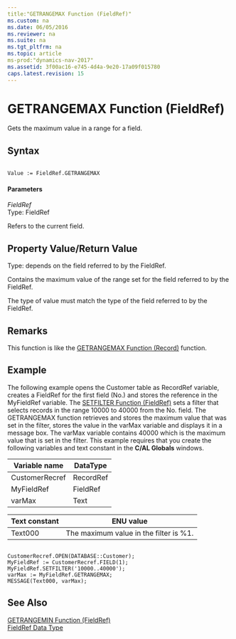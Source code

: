 ```yaml
---
title:"GETRANGEMAX Function (FieldRef)"
ms.custom: na
ms.date: 06/05/2016
ms.reviewer: na
ms.suite: na
ms.tgt_pltfrm: na
ms.topic: article
ms-prod:"dynamics-nav-2017"
ms.assetid: 3f00ac16-e745-4d4a-9e20-17a09f015780
caps.latest.revision: 15
---
```

# GETRANGEMAX Function (FieldRef)
Gets the maximum value in a range for a field.  
  
## Syntax  
  
```  
  
Value := FieldRef.GETRANGEMAX  
```  
  
#### Parameters  
 *FieldRef*  
 Type: FieldRef  
  
 Refers to the current field.  
  
## Property Value\/Return Value  
 Type: depends on the field referred to by the FieldRef.  
  
 Contains the maximum value of the range set for the field referred to by the FieldRef.  
  
 The type of value must match the type of the field referred to by the FieldRef.  
  
## Remarks  
 This function is like the [GETRANGEMAX Function \(Record\)](GETRANGEMAX-Function--Record-.md) function.  
  
## Example  
 The following example opens the Customer table as RecordRef variable, creates a FieldRef for the first field \(No.\) and stores the reference in the MyFieldRef variable. The [SETFILTER Function \(FieldRef\)](SETFILTER-Function--FieldRef-.md) sets a filter that selects records in the range 10000 to 40000 from the No. field. The GETRANGEMAX function retrieves and stores the maximum value that was set in the filter, stores the value in the varMax variable and displays it in a message box. The varMax variable contains 40000 which is the maximum value that is set in the filter. This example requires that you create the following variables and text constant in the **C\/AL Globals** windows.  
  
|Variable name|DataType|  
|-------------------|--------------|  
|CustomerRecref|RecordRef|  
|MyFieldRef|FieldRef|  
|varMax|Text|  
  
|Text constant|ENU value|  
|-------------------|---------------|  
|Text000|The maximum value in the filter is %1.|  
  
```  
  
CustomerRecref.OPEN(DATABASE::Customer);  
MyFieldRef := CustomerRecref.FIELD(1);  
MyFieldRef.SETFILTER('10000..40000');  
varMax := MyFieldRef.GETRANGEMAX;  
MESSAGE(Text000, varMax);  
```  
  
## See Also  
 [GETRANGEMIN Function \(FieldRef\)](GETRANGEMIN-Function--FieldRef-.md)   
 [FieldRef Data Type](FieldRef-Data-Type.md)